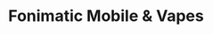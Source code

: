---
title: "Fonimatic Mobile & Vapes"
url: /addlestone/fonimatic-mobile-and-vapes/
shop: mobile phone
---